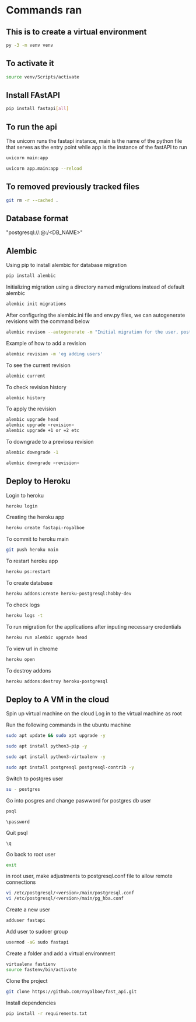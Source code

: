 # Commands ran

## This is to create a virtual environment

```bash
py -3 -m venv venv
```

## To activate it

```bash
source venv/Scripts/activate
```

## Install FAstAPI

```bash
pip install fastapi[all]
```

## To run the api

The unicorn runs the fastapi instance, main is the name of the python file that serves as the entry point while app is the instance of the fastAPI to run

```bash
uvicorn main:app
```

```bash
uvicorn app.main:app --reload
```

## To removed previously tracked files

```bash
git rm -r --cached .
```

## Database format

"postgresql://<username>:<password>@<ip-addr>:<port>/<DB_NAME>"

## Alembic

Using pip to install alembic for database migration

```bash
pip install alembic
```

Initializing migration using a directory named migrations instead of default alembic

```bash
alembic init migrations
```

After configuring the alembic.ini file and env.py files, we can autogenerate revisions with the command below

```bash
alembic revison --autogenerate -m "Initial migration for the user, post and vote tables"
```

Example of how to add a revision

```bash
alembic revision -m 'eg adding users'
```

To see the current revision

```bash
alembic current
```

To check revision history

```bash
alembic history
```

To apply the revision

```bash
alembic upgrade head
alembic upgrade <revision>
alembic upgrade +1 or =2 etc
```

To downgrade to a previosu revision

```bash
alembic downgrade -1
```

```bash
alembic downgrade <revision>
```

## Deploy to Heroku

Login to heroku

```bash
heroku login
```

Creating the heroku app

```bash
heroku create fastapi-royalboe
```

To commit to heroku main

```bash
git push heroku main
```

To restart heroku app

```bash
heroku ps:restart
```

To create database

```bash
heroku addons:create heroku-postgresql:hobby-dev
```

To check logs

```bash
heroku logs -t
```

To run migration for the applications after inputing necessary credentials

```bash
heroku run alembic upgrade head
```

To view url in chrome

```bash
heroku open
```

To destroy addons

```bash
heroku addons:destroy heroku-postgresql
```


## Deploy to A VM in the cloud

Spin up virtual machine on the cloud
Log in to the virtual machine as root

Run the following commands in the ubuntu machine

```bash
sudo apt update && sudo apt upgrade -y

sudo apt install python3-pip -y

sudo apt install python3-virtualenv -y

sudo apt install postgresql postgresql-contrib -y
```

Switch to postgres user

```bash
su - postgres
```

Go into posgres and change paswword for postgres db user

```bash
psql
```

```psql
\password
```

Quit psql

```psql
\q
```

Go back to root user

```bash
exit
```

in root user, make adjustments to postgresql.conf file to allow remote connections

```bash
vi /etc/postgresql/<version>/main/postgresql.conf
vi /etc/postgresql/<version>/main/pg_hba.conf
```

Create a new user

```bash
adduser fastapi
```

Add user to sudoer group

```bash
usermod -aG sudo fastapi
```

Create a folder and add a virtual environment

```bash
virtualenv fastienv
source fastenv/bin/activate
```

Clone the project

```bash
git clone https://github.com/royalboe/fast_api.git
```

Install dependencies

```bash
pip install -r requirements.txt
```
